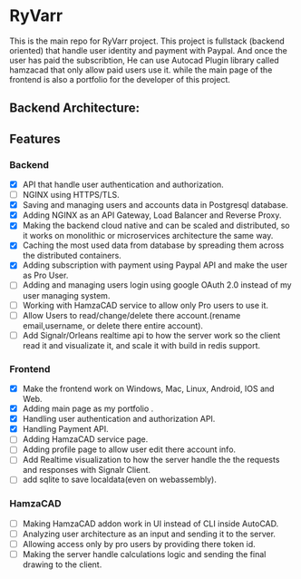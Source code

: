 # RyVarr
This is the main repo for RyVarr project.
This project is fullstack (backend oriented) that handle user identity and payment with Paypal. And once the user has paid the subscribtion, He can use Autocad Plugin library called hamzacad that only allow paid users use it. while the main page of the frontend is also a portfolio for the developer of this project.
## Backend Architecture:

## Features
### Backend
- [X] API that handle user authentication and authorization.
- [ ] NGINX using HTTPS/TLS.
- [X] Saving and managing users and accounts data in Postgresql database.
- [X] Adding NGINX as an API Gateway, Load Balancer and Reverse Proxy.
- [X] Making the backend cloud native and can be scaled and distributed, so it works on monolithic or microservices architecture the same way.
- [X] Caching the most used data from database by spreading them across the distributed containers.
- [X] Adding subscription with payment using Paypal API and make the user as Pro User.
- [ ] Adding and managing users login using google OAuth 2.0 instead of my user managing system.
- [ ] Working with HamzaCAD service to allow only Pro users to use it.
- [ ] Allow Users to read/change/delete there account.(rename email,username, or delete there entire account).
- [ ] Add Signalr/Orleans realtime api to how the server work so the client read it and visualizate it, and scale it with build in redis support.
### Frontend
- [X] Make the frontend work on Windows, Mac, Linux, Android, IOS and Web.
- [X] Adding main page as my portfolio .
- [X] Handling user authentication and authorization API.
- [X] Handling Payment API.
- [ ] Adding HamzaCAD service page.
- [ ] Adding profile page to allow user edit there account info.
- [ ] Add Realtime visualization to how the server handle the the requests and responses with Signalr Client.
- [ ] add sqlite to save localdata(even on webassembly).
### HamzaCAD
- [ ] Making HamzaCAD addon work in UI instead of CLI inside AutoCAD.
- [ ] Analyzing user architecture as an input and sending it to the server.
- [ ] Allowing access only by pro users by providing there token id.
- [ ] Making the server handle calculations logic and sending the final drawing to the client.
